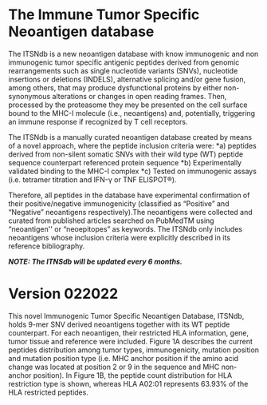 # The Immune Tumor Specific Neoantigen database
The ITSNdb is a new  neoantigen database with know immunogenic and non immunogenic tumor specific antigenic peptides derived from genomic rearrangements such as single nucleotide variants (SNVs),  nucleotide insertions or deletions (INDELS), alternative splicing and/or gene fusion, among others, that may produce dysfunctional proteins by either non-synonymous alterations or changes in open reading frames. Then, processed by the proteasome they mey be presented on the cell surface bound to the MHC-I molecule (i.e., neoantigens) and, potentially, triggering an immune response if recognized by T cell receptors.

The ITSNdb is a manually curated neoantigen database created by means of a novel approach, where the peptide inclusion criteria were: 
*a) peptides derived from non-silent somatic SNVs with their wild type (WT) peptide sequence counterpart referenced protein sequence
*b) Experimentally validated binding to the MHC-I complex
*c) Tested on immunogenic assays (i.e. tetramer titration and IFN-γ or TNF ELISPOT®). 

Therefore, all peptides in the database have experimental confirmation of their positive/negative immunogenicity (classified as “Positive” and “Negative” neoantigens respectively).The neoantigens were collected and curated from published articles searched on PubMedTM using “neoantigen'' or “neoepitopes” as keywords. The ITSNdb only includes neoantigens whose inclusion criteria were explicitly described in its reference bibliography. 

***NOTE: The ITNSdb will be updated every 6 months.***

# Version 022022
This novel Immunogenic Tumor Specific Neoantigen Database, ITSNdb, holds 9-mer SNV derived neoantigens together with its WT peptide counterpart. For each neoantigen, their restricted HLA information, gene, tumor tissue and reference were included. Figure 1A describes the current peptides distribution among tumor types, immunogenicity, mutation position and mutation position type (i.e. MHC anchor position if the amino acid change was located at position 2 or 9 in the sequence and MHC non-anchor position). In Figure 1B, the peptide count distribution for HLA restriction type is shown, whereas HLA A02:01 represents 63.93% of the HLA restricted peptides.
